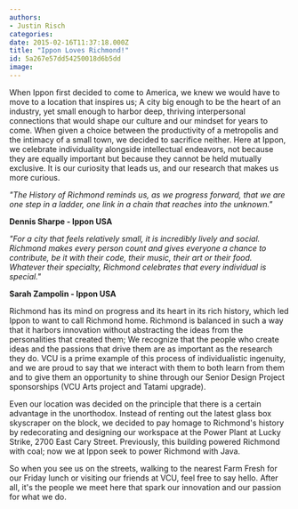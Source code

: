 ```yaml
---
authors:
- Justin Risch
categories:
date: 2015-02-16T11:37:18.000Z
title: "Ippon Loves Richmond!"
id: 5a267e57dd54250018d6b5dd
image: 
---
```


When Ippon first decided to come to America, we knew we would have to move to a location that inspires us; A city big enough to be the heart of an industry, yet small enough to harbor deep, thriving interpersonal connections that would shape our culture and our mindset for years to come. When given a choice between the productivity of a metropolis and the intimacy of a small town, we decided to sacrifice neither. Here at Ippon, we celebrate individuality alongside intellectual endeavors, not because they are equally important but because they cannot be held mutually exclusive. It is our curiosity that leads us, and our research that makes us more curious.

*"The History of Richmond reminds us, as we progress forward, that we are one step in a ladder, one link in a chain that reaches into the unknown."*

**Dennis Sharpe - Ippon USA**

*"For a city that feels relatively small, it is incredibly lively and social. Richmond makes every person count and gives everyone a chance to contribute, be it with their code, their music, their art or their food. Whatever their specialty, Richmond celebrates that every individual is special."*

**Sarah Zampolin - Ippon USA**

Richmond has its mind on progress and its heart in its rich history, which led Ippon to want to call Richmond home. Richmond is balanced in such a way that it harbors innovation without abstracting the ideas from the personalities that created them; We recognize that the people who create ideas and the passions that drive them are as important as the research they do. VCU is a prime example of this process of individualistic ingenuity, and we are proud to say that we interact with them to both learn from them and to give them an opportunity to shine through our Senior Design Project sponsorships (VCU Arts project and Tatami upgrade).

Even our location was decided on the principle that there is a certain advantage in the unorthodox. Instead of renting out the latest glass box skyscraper on the block, we decided to pay homage to Richmond's history by redecorating and designing our workspace at the Power Plant at Lucky Strike, 2700 East Cary Street. Previously, this building powered Richmond with coal; now we at Ippon seek to power Richmond with Java.

So when you see us on the streets, walking to the nearest Farm Fresh for our Friday lunch or visiting our friends at VCU, feel free to say hello. After all, it's the people we meet here that spark our innovation and our passion for what we do.
